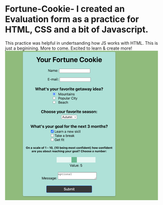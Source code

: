 # Fortune-Cookie-  I created an Evaluation form as a practice for HTML, CSS and a bit of Javascript. 
This practice was helpful in undertsanding how JS works with HTML.
This is just a beginining. More to come. Excited to learn & create more!
![](fortuneCookie.png)
